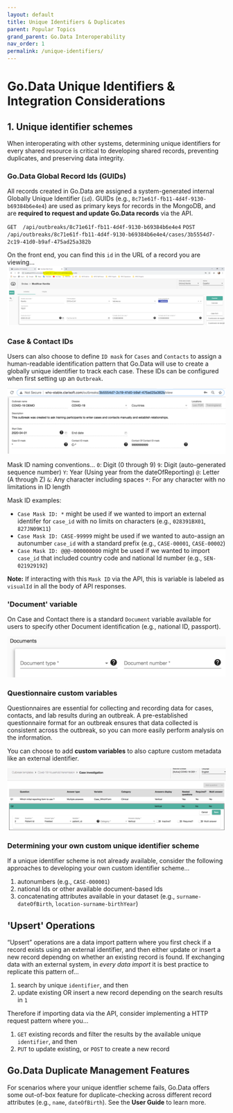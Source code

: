 ```yaml
---
layout: default
title: Unique Identifiers & Duplicates
parent: Popular Topics
grand_parent: Go.Data Interoperability
nav_order: 1
permalink: /unique-identifiers/
---
```

# Go.Data Unique Identifiers & Integration Considerations
## 1. Unique identifier schemes
When interoperating with other systems, determining unique identifiers for every shared resource is critical to developing shared records, preventing duplicates, and preserving data integrity. 

### Go.Data Global Record Ids (GUIDs)
All records created in Go.Data are assigned a system-generated internal Globally Unique Identifier (`id`). 
GUIDs (e.g., `8c71e61f-fb11-4d4f-9130-b69384b6e4e4`) are used as primary
keys for records in the MongoDB, and are **required to request and update Go.Data records** via the API.

`GET  /api/outbreaks/8c71e61f-fb11-4d4f-9130-b69384b6e4e4`
`POST  /api/outbreaks/8c71e61f-fb11-4d4f-9130-b69384b6e4e4/cases/3b5554d7-2c19-41d0-b9af-475ad25a382b`

On the front end, you can find this `id` in the URL of a record you are viewing...
![global-ids](../assets/godata-ids.png)

### Case & Contact IDs
Users can also choose to define `ID mask` for `Cases` and `Contacts` to assign a human-readable identification pattern that Go.Data will use to
create a globally unique identifier to track each case. These IDs can be configured when first setting up an `Outbreak`. 

![outbreak-Ids](../assets/outbreak-Ids.png)

Mask ID naming conventions...
`0`: Digit (0 through 9)
`9`: Digit (auto-generated sequence number)
`Y`: Year (Using year from the dateOfReporting)
`@`: Letter (A through Z)
`&`: Any character including spaces
`*`: For any character with no limitations in ID length

Mask ID examples:
- `Case Mask ID: *` might be used if we wanted to import an external identifer for `case_id` with no limits on characters (e.g., `028391BX01`, `827JN09K11`)
- `Case Mask ID: CASE-99999` might be used if we wanted to auto-assign an autonumber `case_id` with a standard prefix (e.g., `CASE-00001`, `CASE-00002`)
- `Case Mask ID: @@@-000000000` might be used if we wanted to import `case_id` that included country code and national Id number (e.g., `SEN-021929192`)

**Note:** If interacting with this `Mask ID` via the API, this is variable is labeled as `visualId` in all the body of API responses. 

### 'Document' variable
On Case and Contact there is a standard `Document` variable available for users to specify other Document identification (e.g., national ID, passport). 

![document-Ids](../assets/document-Id.png)

### Questionnaire custom variables
Questionnaires are essential for collecting and recording data for cases, contacts, and lab results
during an outbreak. A pre-established questionnaire format for an outbreak ensures that data
collected is consistent across the outbreak, so you can more easily perform analysis on the
information. 

You can choose to add **custom variables** to also capture custom metadata like an external identifier.  

![quesiton-id](../assets/question-id.png)

### Determining your own custom unique identifier scheme
If a unique identifier scheme is not already available, consider the following approaches to developing your own custom identifier scheme...
1. autonumbers (e.g., `CASE-000001`)
2. national Ids or other available document-based Ids
3. concatenating attributes available in your dataset (e.g., `surname-dateOfBirth`, `location-surname-birthYear`)

## 'Upsert' Operations
“Upsert” operations are a data import pattern where you first check if a record exists using an external identifier, and then 
either update or insert a new record dependng on whether an existing record is found. If exchanging data with an external system, in _every data import_ it is best practice to replicate this pattern of...
1. search by unique `identifier`, and then
2. update existing OR insert a new record depending on the search results in `1`

Therefore if importing data via the API, consider implementing a HTTP request pattern where you...
1. `GET` existing records and filter the results by the available unique `identifier`, and then 
2. `PUT` to update existing, or `POST` to create a new record

## Go.Data Duplicate Management Features
For scenarios where your unique identfier scheme fails, Go.Data offers some out-of-box feature for duplicate-checking across different 
record attributes (e.g., `name`, `dateOfBirth`). See the **User Guide** to learn more. 

